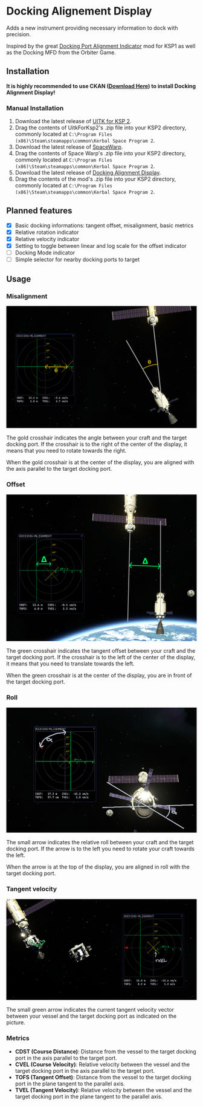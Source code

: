 # Docking Alignement Display

Adds a new instrument providing necessary information to dock with precision.

Inspired by the great [Docking Port Alignment Indicator](https://spacedock.info/mod/543/Docking%20Port%20Alignment%20Indicator) mod for KSP1 as well as the Docking MFD from the Orbiter Game.

## Installation

**It is highly recommended to use CKAN ([Download Here](https://github.com/KSP-CKAN/CKAN)) to install Docking Alignment Display!**

### Manual Installation

1. Download the latest release of [UITK for KSP 2](https://github.com/jan-bures/UitkForKsp2/releases).
2. Drag the contents of UitkForKsp2's .zip file into your KSP2 directory, commonly located at `C:\Program Files (x86)\Steam\steamapps\common\Kerbal Space Program 2`.
3. Download the latest release of [SpaceWarp](https://github.com/SpaceWarpDev/SpaceWarp/releases).
4. Drag the contents of Space Warp's .zip file into your KSP2 directory, commonly located at `C:\Program Files (x86)\Steam\steamapps\common\Kerbal Space Program 2`.
5. Download the latest release of [Docking Alignment Display](https://github.com/Safarte/DockingAlignmentDisplay/releases).
6. Drag the contents of the mod's .zip file into your KSP2 directory, commonly located at `C:\Program Files (x86)\Steam\steamapps\common\Kerbal Space Program 2`.

## Planned features

- [x] Basic docking informations: tangent offset, misalignment, basic metrics
- [x] Relative rotation indicator
- [x] Relative velocity indicator
- [x] Setting to toggle between linear and log scale for the offset indicator
- [ ] Docking Mode indicator
- [ ] Simple selector for nearby docking ports to target

## Usage

### Misalignment

![angle_misalignment_explanation](./assets/angle_explanation.png)

The gold crosshair indicates the angle between your craft and the target docking port. If the crosshair is to the right of the center of the display, it means that you need to rotate towards the right.

When the gold crosshair is at the center of the display, you are aligned with the axis parallel to the target docking port.

### Offset

![offset_explanation](./assets/offset_explanation.png)

The green crosshair indicates the tangent offset between your craft and the target docking port. If the crosshair is to the left of the center of the display, it means that you need to translate towards the left.

When the green crosshair is at the center of the display, you are in front of the target docking port.

### Roll

![roll_explanation](./assets/roll_explanation.png)

The small arrow indicates the relative roll between your craft and the target docking port. If the arrow is to the left you need to rotate your craft towards the left.

When the arrow is at the top of the display, you are aligned in roll with the target docking port.

### Tangent velocity

![tvel_explanation](./assets/tvel_explanation.png)

The small green arrow indicates the current tangent velocity vector between your vessel and the target docking port as indicated on the picture.

### Metrics

- **CDST (Course Distance)**: Distance from the vessel to the target docking port in the axis parallel to the target port.
- **CVEL (Course Velocity)**: Relative velocity between the vessel and the target docking port in the axis parallel to the target port.
- **TOFS (Tangent Offset)**: Distance from the vessel to the target docking port in the plane tangent to the parallel axis.
- **TVEL (Tangent Velocity)**: Relative velocity between the vessel and the target docking port in the plane tangent to the parallel axis.
